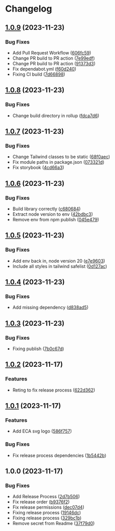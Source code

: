 # Changelog

## [1.0.9](https://github.com/ECAInternational/eca-components/compare/v1.0.8...v1.0.9) (2023-11-23)


### Bug Fixes

* Add Pull Request Workflow ([606fc59](https://github.com/ECAInternational/eca-components/commit/606fc5942517f71bbdb84acf8a48fbaa8978417e))
* Change PR build to PR action ([7e99edf](https://github.com/ECAInternational/eca-components/commit/7e99edf198acd52ae7342f7aa948810742b85832))
* Change PR build to PR action ([91373d3](https://github.com/ECAInternational/eca-components/commit/91373d349e0d940d9bc8349d1703ef92ff51d2fd))
* Fix dependabot.yml ([f60d240](https://github.com/ECAInternational/eca-components/commit/f60d24007119742ac38730b42ca8f81f28a4bd5f))
* Fixing CI build ([7d66898](https://github.com/ECAInternational/eca-components/commit/7d668980f19eb50459c430561d8ba40e8ad367d6))

## [1.0.8](https://github.com/ECAInternational/eca-components/compare/v1.0.7...v1.0.8) (2023-11-23)


### Bug Fixes

* Change build directory in rollup ([fdca7d6](https://github.com/ECAInternational/eca-components/commit/fdca7d602874eb132a207ea81d9ffebadfb08a96))

## [1.0.7](https://github.com/ECAInternational/eca-components/compare/v1.0.6...v1.0.7) (2023-11-23)


### Bug Fixes

* Change Tailwind classes to be static ([68f0aec](https://github.com/ECAInternational/eca-components/commit/68f0aecb3990c3f35e7b51d1fb5bd23c13910a12))
* Fix module paths in package.json ([073321d](https://github.com/ECAInternational/eca-components/commit/073321d6313d20abadca7c05fd27ab192de502b7))
* Fix storybook ([4cd66a3](https://github.com/ECAInternational/eca-components/commit/4cd66a3cf12c53c815eaef525ee3a63f152d53ad))

## [1.0.6](https://github.com/ECAInternational/eca-components/compare/v1.0.5...v1.0.6) (2023-11-23)


### Bug Fixes

* Build library correctly ([c680684](https://github.com/ECAInternational/eca-components/commit/c6806846c658f3d667147dd67e9721906b2c1799))
* Extract node version to env ([42bdbc3](https://github.com/ECAInternational/eca-components/commit/42bdbc32f8936da91c99e0464aa00ee2fbfc31a4))
* Remove env from npm publish ([045e479](https://github.com/ECAInternational/eca-components/commit/045e479afc1ad235e2fcf881bce1c053fbd24be9))

## [1.0.5](https://github.com/ECAInternational/eca-components/compare/v1.0.4...v1.0.5) (2023-11-23)


### Bug Fixes

* Add env back in, node version 20 ([e7e9603](https://github.com/ECAInternational/eca-components/commit/e7e960392b312f0eb0497a1c2acb7f5aa9a02c59))
* Include all styles in tailwind safelist ([0d127ac](https://github.com/ECAInternational/eca-components/commit/0d127ac44304781b053a5e2f98f6c7309d52984d))

## [1.0.4](https://github.com/ECAInternational/eca-components/compare/v1.0.3...v1.0.4) (2023-11-23)


### Bug Fixes

* Add missing dependency ([d838ad5](https://github.com/ECAInternational/eca-components/commit/d838ad5a444f462ff9858edbc29427766abea8fc))

## [1.0.3](https://github.com/ECAInternational/eca-components/compare/v1.0.2...v1.0.3) (2023-11-23)


### Bug Fixes

* Fixing publish ([7b0c67d](https://github.com/ECAInternational/eca-components/commit/7b0c67d17b69e6e0d7de8a43e450f828c6927ffd))

## [1.0.2](https://github.com/ECAInternational/eca-components/compare/v1.0.1...v1.0.2) (2023-11-17)


### Features

* Reting to fix release process ([622d362](https://github.com/ECAInternational/eca-components/commit/622d362b30d90bfbe6aa7d489957ec848e657c78))

## [1.0.1](https://github.com/ECAInternational/eca-components/compare/v1.0.0...v1.0.1) (2023-11-17)


### Features

* Add ECA svg logo ([586f757](https://github.com/ECAInternational/eca-components/commit/586f75791c15b81d9661f7629a3d8cf937d2f1a0))


### Bug Fixes

* Fix release process dependencies ([1b5442b](https://github.com/ECAInternational/eca-components/commit/1b5442bae175e27001bb3512afe712a57be66dfc))

## 1.0.0 (2023-11-17)


### Bug Fixes

* Add Release Process ([2d7b506](https://github.com/ECAInternational/eca-components/commit/2d7b506f8302894f1e0bc7884526b66dea9b10a9))
* Fix release order ([b9376f2](https://github.com/ECAInternational/eca-components/commit/b9376f2ed13eb54760dc22583ffcb49aeb232827))
* Fix release permissions ([dec07d4](https://github.com/ECAInternational/eca-components/commit/dec07d4b45d01710eb3689c86328e6b198069553))
* Fixing release process ([19146dc](https://github.com/ECAInternational/eca-components/commit/19146dcf024de14720fce668722d28b7ad9e2cfb))
* Fixing release process ([329bc1b](https://github.com/ECAInternational/eca-components/commit/329bc1b4bac0eb6383a40cbf6b36041fbd327860))
* Remove secret from Readme ([37f79d0](https://github.com/ECAInternational/eca-components/commit/37f79d0d47b3a63021a0cc3116ea77c3485efc5f))
